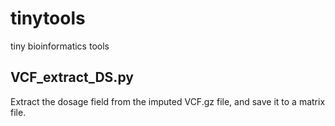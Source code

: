 # tinytools
tiny bioinformatics tools


## VCF_extract_DS.py
Extract the dosage field from the imputed VCF.gz file, and save it to a matrix file.

